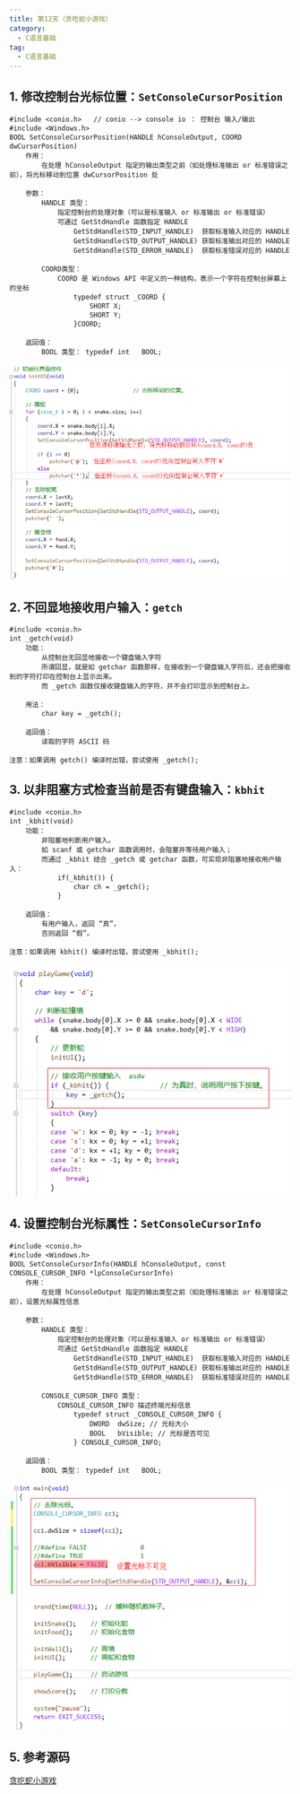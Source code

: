 ```yaml
---
title: 第12天（贪吃蛇小游戏）
category:
  - C语言基础
tag:
  - C语言基础
---
```


## 1. 修改控制台光标位置：`SetConsoleCursorPosition`

```c:no-line-numbers
#include <conio.h>   // conio --> console io ： 控制台 输入/输出
#include <Windows.h>
BOOL SetConsoleCursorPosition(HANDLE hConsoleOutput, COORD dwCursorPosition)
    作用： 
        在处理 hConsoleOutput 指定的输出类型之前（如处理标准输出 or 标准错误之前），将光标移动到位置 dwCursorPosition 处

    参数：
        HANDLE 类型： 
            指定控制台的处理对象（可以是标准输入 or 标准输出 or 标准错误）
            可通过 GetStdHandle 函数指定 HANDLE
                GetStdHandle(STD_INPUT_HANDLE)  获取标准输入对应的 HANDLE
                GetStdHandle(STD_OUTPUT_HANDLE) 获取标准输出对应的 HANDLE
                GetStdHandle(STD_ERROR_HANDLE)  获取标准错误对应的 HANDLE
        
        COORD类型： 
            COORD 是 Windows API 中定义的一种结构，表示一个字符在控制台屏幕上的坐标
                typedef struct _COORD {
                    SHORT X;
                    SHORT Y;
                }COORD;

    返回值：
        BOOL 类型： typedef int   BOOL;
```

![](./images/day12/01.png)

## 2. 不回显地接收用户输入：`getch`

```c:no-line-numbers
#include <conio.h>
int _getch(void)
    功能：
        从控制台无回显地接收一个键盘输入字符
        所谓回显，就是如 getchar 函数那样，在接收到一个键盘输入字符后，还会把接收到的字符打印在控制台上显示出来。
        而 _getch 函数仅接收键盘输入的字符，并不会打印显示到控制台上。

    用法：
        char key = _getch();

    返回值：
        读取的字符 ASCII 码

注意：如果调用 getch() 编译时出错，尝试使用 _getch();
```

## 3. 以非阻塞方式检查当前是否有键盘输入：`kbhit`

```c:no-line-numbers
#include <conio.h>
int _kbhit(void)
    功能：
        非阻塞地判断用户输入。
        如 scanf 或 getchar 函数调用时，会阻塞并等待用户输入；
        而通过 _kbhit 结合 _getch 或 getchar 函数，可实现非阻塞地接收用户输入：
            if(_kbhit()) {
                char ch = _getch();
            }

    返回值：
        有用户输入，返回 “真”，
        否则返回 “假”。

注意：如果调用 kbhit() 编译时出错，尝试使用 _kbhit();
```

![](./images/day12/02.png)

## 4. 设置控制台光标属性：`SetConsoleCursorInfo`

```c:no-line-numbers
#include <conio.h>
#include <Windows.h>
BOOL SetConsoleCursorInfo(HANDLE hConsoleOutput, const CONSOLE_CURSOR_INFO *lpConsoleCursorInfo)
    作用：
        在处理 hConsoleOutput 指定的输出类型之前（如处理标准输出 or 标准错误之前），设置光标属性信息

    参数：
        HANDLE 类型：
            指定控制台的处理对象（可以是标准输入 or 标准输出 or 标准错误）
            可通过 GetStdHandle 函数指定 HANDLE
                GetStdHandle(STD_INPUT_HANDLE)  获取标准输入对应的 HANDLE
                GetStdHandle(STD_OUTPUT_HANDLE) 获取标准输出对应的 HANDLE
                GetStdHandle(STD_ERROR_HANDLE)  获取标准错误对应的 HANDLE
        
        CONSOLE_CURSOR_INFO 类型：
            CONSOLE_CURSOR_INFO 描述终端光标信息
                typedef struct _CONSOLE_CURSOR_INFO {
                    DWORD  dwSize; // 光标大小
                    BOOL   bVisible; // 光标是否可见
                } CONSOLE_CURSOR_INFO;

    返回值：
        BOOL 类型： typedef int   BOOL;
```

![](./images/day12/03.png)

## 5. 参考源码

[贪吃蛇小游戏](https://github.com/zengkaiqiang562/JavaGuide-Demo/blob/main/docs/zkq/c_and_cpp/_1_c-basic/%E8%B4%AA%E5%90%83%E8%9B%87%E5%B0%8F%E6%B8%B8%E6%88%8F/snake.h)